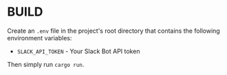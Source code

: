 # BUILD
Create an `.env` file in the project's root directory that contains the following environment variables:
* `SLACK_API_TOKEN` - Your Slack Bot API token

Then simply run `cargo run`.
